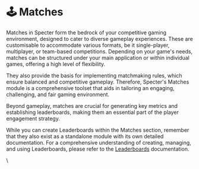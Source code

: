 # 🕹️ Matches

Matches in Specter form the bedrock of your competitive gaming environment, designed to cater to diverse gameplay experiences. These are customisable to accommodate various formats, be it single-player, multiplayer, or team-based competitions. Depending on your game's needs, matches can be structured under your main application or within individual games, offering a high level of flexibility.

They also provide the basis for implementing matchmaking rules, which ensure balanced and competitive gameplay. Therefore, Specter's Matches module is a comprehensive toolset that aids in tailoring an engaging, challenging, and fair gaming environment.&#x20;

Beyond gameplay, matches are crucial for generating key metrics and establishing leaderboards, making them an essential part of the player engagement strategy.&#x20;

While you can create Leaderboards within the Matches section, remember that they also exist as a standalone module with its own detailed documentation. For a comprehensive understanding of creating, managing, and using Leaderboards, please refer to the [Leaderboards](https://www.dirtcube.xyz/) documentation.

\
